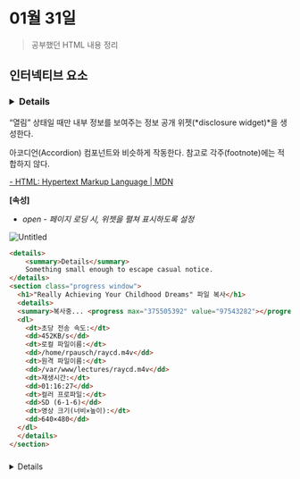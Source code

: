 # 01월 31일

> 공부했던 HTML 내용 정리

## 인터넥티브 요소

### **<details>**

“열림” 상태일 때만 내부 정보를 보여주는 정보 공개 위젯(*disclosure widget)*을 생성한다.

아코디언(Accordion) 컴포넌트와 비슷하게 작동한다. 참고로 각주(footnote)에는 적합하지 않다.

[- HTML: Hypertext Markup Language | MDN](https://developer.mozilla.org/ko/docs/Web/HTML/Element/details)

**[속성]**

- *open - 페이지 로딩 시, 위젯을 펼쳐 표시하도록 설정*

![Untitled](https://s3-us-west-2.amazonaws.com/secure.notion-static.com/815d59cb-4573-4c84-b5b3-e4f81320ff57/Untitled.png)

```html
<details>
    <summary>Details</summary>
    Something small enough to escape casual notice.
</details>
<section class="progress window">
  <h1>"Really Achieving Your Childhood Dreams" 파일 복사</h1>
  <details>
  <summary>복사중... <progress max="375505392" value="97543282"></progress> 25%</summary>
  <dl>
    <dt>초당 전송 속도:</dt>
    <dd>452KB/s</dd>
    <dt>로컬 파일이름:</dt>
    <dd>/home/rpausch/raycd.m4v</dd>
    <dt>원격 파일이름:</dt>
    <dd>/var/www/lectures/raycd.m4v</dd>
    <dt>재생시간:</dt>
    <dd>01:16:27</dd>
    <dt>컬러 프로파일:</dt>
    <dd>SD (6-1-6)</dd>
    <dt>영상 크기(너비×높이):</dt>
    <dd>640×480</dd>
  </dl>
  </details>
</section>
```

### **<summary>**

<details>의 레이블/캡션(제목), 서머리(요약) 등을 표시한다.

### <dialog>

사용자의 결정 또는 정보 입력을 요구하는 컴포넌트를 말한다.

'모달 윈도우' 또는 '대화상자'로도 불린다.

**[속성]**

- *open - 페이지 로딩 시, 위젯을 표시하도록 설정*

[: 대화 상자 요소 - HTML: Hypertext Markup Language | MDN](https://developer.mozilla.org/ko/docs/Web/HTML/Element/dialog)